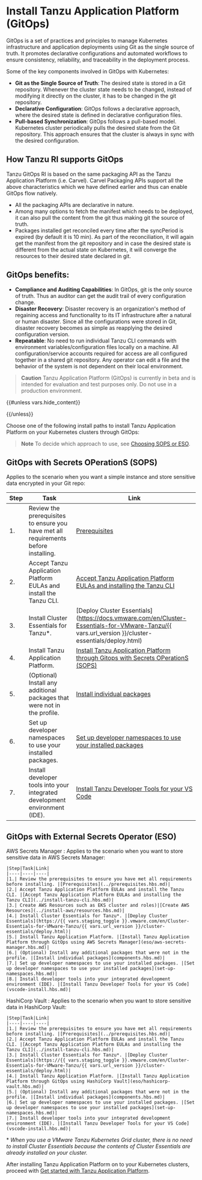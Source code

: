# Install Tanzu Application Platform (GitOps)

GitOps is a set of practices and principles to manage Kubernetes infrastructure and application deployments using Git as the single source of truth. It promotes declarative configurations and automated workflows to ensure consistency, reliability, and traceability in the deployment process.
 
Some of the key components involved in GitOps with Kubernetes:

- **Git as the Single Source of Truth**: The desired state is stored in a Git repository. Whenever the cluster state needs to be changed, instead of modifying it directly on the cluster, it has to be changed in the git repository.
- **Declarative Configuration**: GitOps follows a declarative approach, where the desired state is defined in declarative configuration files.
- **Pull-based Synchronization**: GitOps follows a pull-based model. Kubernetes cluster periodically pulls the desired state from the Git repository. This approach ensures that the cluster is always in sync with the desired configuration.

## How Tanzu RI supports GitOps

Tanzu GitOps RI is based on the same packaging API as the Tanzu Application Platform (i.e. Carvel). Carvel Packaging APIs support all the above characteristics which we have defined earlier and thus can enable GitOps flow natively.
- All the packaging APIs are declarative in nature.
- Among many options to fetch the manifest which needs to be deployed, it can also pull the content from the git thus making git the source of truth.
- Packages installed get reconciled every time after the syncPeriod is expired (by default it is 10 min). As part of the reconciliation, it will again get the manifest from the git repository and in case the desired state is different from the actual state on Kubernetes, it will converge the resources to their desired state declared in git.
 
## GitOps benefits:
- **Compliance and Auditing Capabilities**: In GitOps, git is the only source of truth. Thus an auditor can get the audit trail of every configuration change.
- **Disaster Recovery**: Disaster recovery is an organization's method of regaining access and functionality to its IT infrastructure after a natural or human disaster. Since all the configurations were stored in Git, disaster recovery becomes as simple as reapplying the desired configuration version.
- **Repeatable**: No need to run individual Tanzu CLI commands with environment variables/configuration files locally on a machine. All configuration/service accounts required for access are all configured together in a shared git repository. Any operator can edit a file and the behavior of the system is not dependent on their local environment.

>**Caution** Tanzu Application Platform (GitOps) is currently in beta and is intended for evaluation and test purposes only. Do not use in a production environment.

{{#unless vars.hide_content}}
<!-- TODO: this release is ready for production use in a specific set of conditions, review these conditions to see if your situation qualifies
  - general GitOps benefits/wants
  - if you want a simple instance and can store sensitive data encrypted ni your git repo ==> #SOPS
  - if you need to store secrest in external store blah blah... => #ESO

-->
{{/unless}}

Choose one of the following install paths to install Tanzu Application Platform on your Kubernetes clusters through GitOps:

>**Note** To decide which approach to use, see [Choosing SOPS or ESO](reference.hbs.md#choosing-sops-or-eso).

## <a id='sops'></a>GitOps with Secrets OPerationS (SOPS)

Applies to the scenario when you want a simple instance and store sensitive data encrypted in your Git repo:

|Step|Task|Link|
|----|----|----|
|1.| Review the prerequisites to ensure you have met all requirements before installing. |[Prerequisites](../prerequisites.hbs.md)|
|2.| Accept Tanzu Application Platform EULAs and install the Tanzu CLI. |[Accept Tanzu Application Platform EULAs and installing the Tanzu CLI](../install-tanzu-cli.hbs.md)|
|3.| Install Cluster Essentials for Tanzu*. |[Deploy Cluster Essentials](https://docs.vmware.com/en/Cluster-Essentials-for-VMware-Tanzu/{{ vars.url_version }}/cluster-essentials/deploy.html)|
|4.| Install Tanzu Application Platform. |[Install Tanzu Application Platform through Gitops with Secrets OPerationS (SOPS)](sops.hbs.md)
|5.| (Optional) Install any additional packages that were not in the profile. |[Install individual packages](components.hbs.md)|
|6.| Set up developer namespaces to use your installed packages. |[Set up developer namespaces to use your installed packages](set-up-namespaces.hbs.md)|
|7.| Install developer tools into your integrated development environment (IDE). |[Install Tanzu Developer Tools for your VS Code](vscode-install.hbs.md)|

## <a id='eso'></a>GitOps with External Secrets Operator (ESO)

AWS Secrets Manager
: Applies to the scenario when you want to store sensitive data in AWS Secrets Manager:

    |Step|Task|Link|
    |----|----|----|
    |1.| Review the prerequisites to ensure you have met all requirements before installing. |[Prerequisites](../prerequisites.hbs.md)|
    |2.| Accept Tanzu Application Platform EULAs and install the Tanzu CLI. |[Accept Tanzu Application Platform EULAs and installing the Tanzu CLI](../install-tanzu-cli.hbs.md)|
    |3.| Create AWS Resources such as EKS cluster and roles)|[Create AWS Resources](../install-aws/resources.hbs.md)|
    |4.| Install Cluster Essentials for Tanzu*. |[Deploy Cluster Essentials](https://{{ vars.staging_toggle }}.vmware.com/en/Cluster-Essentials-for-VMware-Tanzu/{{ vars.url_version }}/cluster-essentials/deploy.html)|
    |5.| Install Tanzu Application Platform. |[Install Tanzu Application Platform through GitOps using AWS Secrets Manager](eso/aws-secrets-manager.hbs.md)|
    |6.| (Optional) Install any additional packages that were not in the profile. |[Install individual packages](components.hbs.md)|
    |7.| Set up developer namespaces to use your installed packages. |[Set up developer namespaces to use your installed packages](set-up-namespaces.hbs.md)|
    |8.| Install developer tools into your integrated development environment (IDE). |[Install Tanzu Developer Tools for your VS Code](vscode-install.hbs.md)|

HashiCorp Vault
: Applies to the scenario when you want to store sensitive data in HashiCorp Vault:

    |Step|Task|Link|
    |----|----|----|
    |1.| Review the prerequisites to ensure you have met all requirements before installing. |[Prerequisites](../prerequisites.hbs.md)|
    |2.| Accept Tanzu Application Platform EULAs and install the Tanzu CLI. |[Accept Tanzu Application Platform EULAs and installing the Tanzu CLI](../install-tanzu-cli.hbs.md)|
    |3.| Install Cluster Essentials for Tanzu*. |[Deploy Cluster Essentials](https://{{ vars.staging_toggle }}.vmware.com/en/Cluster-Essentials-for-VMware-Tanzu/{{ vars.url_version }}/cluster-essentials/deploy.html)|
    |4.| Install Tanzu Application Platform. |[Install Tanzu Application Platform through GitOps using HashiCorp Vault](eso/hashicorp-vault.hbs.md)|
    |5.| (Optional) Install any additional packages that were not in the profile. |[Install individual packages](components.hbs.md)|
    |6.| Set up developer namespaces to use your installed packages. |[Set up developer namespaces to use your installed packages](set-up-namespaces.hbs.md)|
    |7.| Install developer tools into your integrated development environment (IDE). |[Install Tanzu Developer Tools for your VS Code](vscode-install.hbs.md)|

\* _When you use a VMware Tanzu Kubernetes Grid cluster, there is no need to install Cluster Essentials because the contents of Cluster Essentials are already installed on your cluster._

After installing Tanzu Application Platform on to your Kubernetes clusters, proceed with [Get started with Tanzu Application Platform](../getting-started.hbs.md).
